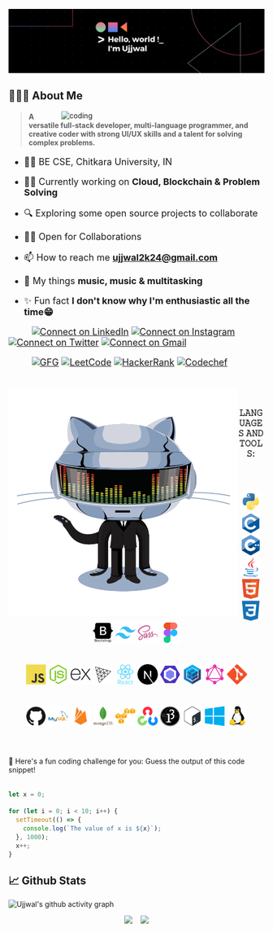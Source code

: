 ![banner](https://github.com/UjjwalSk/UjjwalSk/blob/main/src/banner.png?raw=true)

<h2>
🙋🏻‍♂️ About Me
</h2>

<div>
 <img align="right" alt="coding" width="400" src="https://user-images.githubusercontent.com/101383635/198191581-35c5935a-ac37-4ee0-af05-1ba14e08f026.gif">
</div>

> #### A versatile full-stack developer, multi-language programmer, and creative coder with strong UI/UX skills and a talent for solving complex problems. 
<span style="font-size: 18px">
<p >

- 👨‍🎓 BE CSE, Chitkara University, IN

- 👨‍💻 Currently working on **Cloud, Blockchain & Problem Solving**

- 🔍 Exploring some open source projects to collaborate

- 🤝🏼 Open for Collaborations
 
-  📫 How to reach me **ujjwal2k24@gmail.com**
 
- 🙂 My things **music, music & multitasking**

- ✨ Fun fact **I don't know why I'm enthusiastic all the time😁**
 
 &nbsp;&nbsp;&nbsp;&nbsp;&nbsp;&nbsp;&nbsp;&nbsp;&nbsp;[![Connect on LinkedIn](https://img.shields.io/badge/LinkedIn-0077B5?style=for-the-badge&logo=linkedin&logoColor=white)](https://www.linkedin.com/in/ujjwalsk/)  [![Connect on Instagram](https://img.shields.io/badge/Instagram-E4405F?style=for-the-badge&logo=instagram&logoColor=white)](https://www.instagram.com/ujjwal2k04/)  [![Connect on Twitter](https://img.shields.io/badge/Twitter-1DA1F2?style=for-the-badge&logo=twitter&logoColor=white)](https://twitter.com/ujjwal2k24)  [![Connect on Gmail](https://img.shields.io/badge/Gmail-D14836?style=for-the-badge&logo=gmail&logoColor=white)](mailto:ujjwal2k24@gmail.com)
 
&nbsp;&nbsp;&nbsp;&nbsp;&nbsp;&nbsp;&nbsp;&nbsp;&nbsp;[![GFG](https://img.shields.io/badge/-geeksforgeeks-080704?style=for-the-badge&logo=geeksforgeeks)](https://auth.geeksforgeeks.org/user/neofetch/practice) [![LeetCode](https://img.shields.io/badge/LeetCode-000000?style=for-the-badge&logo=LeetCode&logoColor=#d16c06)](https://leetcode.com/ujsk07/)  [![HackerRank](https://img.shields.io/badge/-Hackerrank-2EC866?style=for-the-badge&logo=HackerRank&logoColor=white)](https://www.hackerrank.com/CoDeZ_0)  [![Codechef](https://img.shields.io/badge/-CodeChef-5B4638?style=for-the-badge&logo=CodeChef&logoColor=white)](https://www.codechef.com/users/ujju07)

 </p>
</span>
<div align='center'>

#

<a target="_blank"><img align="left" height="450" width="450" alt="𝙶𝙸𝙵" src="https://github.com/UjjwalSk/UjjwalSk/blob/main/github.gif?raw=true"></a>
<br/>

### **𝙻𝙰𝙽𝙶𝚄𝙰𝙶𝙴𝚂 𝙰𝙽𝙳 𝚃𝙾𝙾𝙻𝚂:**  
<br/>
<br/>
  
<code><img src="https://raw.githubusercontent.com/devicons/devicon/1119b9f84c0290e0f0b38982099a2bd027a48bf1/icons/python/python-original.svg" alt="python" width="40" height="40"/></code> 
<code><img src="https://raw.githubusercontent.com/devicons/devicon/1119b9f84c0290e0f0b38982099a2bd027a48bf1/icons/c/c-original.svg" alt="C" width="40" height="40"/></code>
<code><img src="https://raw.githubusercontent.com/devicons/devicon/1119b9f84c0290e0f0b38982099a2bd027a48bf1/icons/cplusplus/cplusplus-original.svg" alt="C++" width="40" height="40"/></code> 
<code><img src="https://raw.githubusercontent.com/devicons/devicon/1119b9f84c0290e0f0b38982099a2bd027a48bf1/icons/java/java-original.svg" alt="Java" width="40" height="40"/></code> 
<code><img src="https://raw.githubusercontent.com/devicons/devicon/1119b9f84c0290e0f0b38982099a2bd027a48bf1/icons/html5/html5-original.svg" alt="html5" height="40"/></code> 
<code><img src="https://raw.githubusercontent.com/devicons/devicon/1119b9f84c0290e0f0b38982099a2bd027a48bf1/icons/css3/css3-plain.svg" alt="css3" height="40"/></code> 
<code><img src="https://raw.githubusercontent.com/devicons/devicon/1119b9f84c0290e0f0b38982099a2bd027a48bf1/icons/bootstrap/bootstrap-plain-wordmark.svg" alt="bootstrap" height="40"/></code> 
 <code><img src="https://raw.githubusercontent.com/devicons/devicon/1119b9f84c0290e0f0b38982099a2bd027a48bf1/icons/tailwindcss/tailwindcss-plain.svg" alt="tailwind" width="40" height="40"/></code>
 <code><img src="https://raw.githubusercontent.com/devicons/devicon/1119b9f84c0290e0f0b38982099a2bd027a48bf1/icons/sass/sass-original.svg" alt="sass" width="40" height="40"/></code>
 <code><img src="https://raw.githubusercontent.com/devicons/devicon/1119b9f84c0290e0f0b38982099a2bd027a48bf1/icons/figma/figma-original.svg" alt="figma" width="40" height="40"/></code>
#
 <code><img src="https://raw.githubusercontent.com/devicons/devicon/1119b9f84c0290e0f0b38982099a2bd027a48bf1/icons/javascript/javascript-original.svg" alt="JavaScript" width="40" height="40"/></code>
 <code><img src="https://raw.githubusercontent.com/devicons/devicon/1119b9f84c0290e0f0b38982099a2bd027a48bf1/icons/nodejs/nodejs-original.svg" alt="nodeJS" width="40" height="40"/></code>
 <code><img src="https://raw.githubusercontent.com/devicons/devicon/1119b9f84c0290e0f0b38982099a2bd027a48bf1/icons/express/express-original.svg" alt="express" width="40" height="40"/></code>
 <code><img src="https://raw.githubusercontent.com/devicons/devicon/1119b9f84c0290e0f0b38982099a2bd027a48bf1/icons/threejs/threejs-original.svg" alt="express" width="40" height="40"/></code>
<code><img src="https://raw.githubusercontent.com/devicons/devicon/1119b9f84c0290e0f0b38982099a2bd027a48bf1/icons/react/react-original-wordmark.svg" alt="React" width="40" height="40"/></code> 
<code><img src="https://raw.githubusercontent.com/devicons/devicon/1119b9f84c0290e0f0b38982099a2bd027a48bf1/icons/nextjs/nextjs-original.svg" alt="Nextjs" width="40" height="40"/></code>
<code><img src="https://raw.githubusercontent.com/devicons/devicon/1119b9f84c0290e0f0b38982099a2bd027a48bf1/icons/eslint/eslint-original.svg" alt="eslint" width="40" height="40"/></code>
<code><img src="https://raw.githubusercontent.com/devicons/devicon/1119b9f84c0290e0f0b38982099a2bd027a48bf1/icons/sequelize/sequelize-original.svg" alt="sequelize" width="40" height="40"/></code>
<code><img src="https://raw.githubusercontent.com/devicons/devicon/1119b9f84c0290e0f0b38982099a2bd027a48bf1/icons/graphql/graphql-plain.svg" alt="graphQL" width="40" height="40"/></code>
<code><img src="https://raw.githubusercontent.com/devicons/devicon/1119b9f84c0290e0f0b38982099a2bd027a48bf1/icons/git/git-original.svg" alt="git" width="40" height="40"/></code> 
#
 <code><img src="https://raw.githubusercontent.com/devicons/devicon/1119b9f84c0290e0f0b38982099a2bd027a48bf1/icons/github/github-original.svg" alt="github" width="40" height="40"/></code> 
<code><img src="https://raw.githubusercontent.com/devicons/devicon/1119b9f84c0290e0f0b38982099a2bd027a48bf1/icons/mysql/mysql-original-wordmark.svg" alt="mysql" width="40" height="40"/></code>
<code><img src="https://raw.githubusercontent.com/devicons/devicon/1119b9f84c0290e0f0b38982099a2bd027a48bf1/icons/firebase/firebase-plain.svg" alt="firebase" width="40" height="40"/></code>
<code><img src="https://raw.githubusercontent.com/devicons/devicon/1119b9f84c0290e0f0b38982099a2bd027a48bf1/icons/mongodb/mongodb-original-wordmark.svg" alt="mongodb" width="40" height="40"/></code>
<code><img src="https://raw.githubusercontent.com/devicons/devicon/1119b9f84c0290e0f0b38982099a2bd027a48bf1/icons/amazonwebservices/amazonwebservices-original.svg" alt="aws" width="40" height="40"/></code>
<code><img src="https://raw.githubusercontent.com/devicons/devicon/1119b9f84c0290e0f0b38982099a2bd027a48bf1/icons/opencv/opencv-original.svg" alt="opencv" width="40" height="40"/></code>
<code><img src="https://raw.githubusercontent.com/devicons/devicon/1119b9f84c0290e0f0b38982099a2bd027a48bf1/icons/processing/processing-original.svg" alt="processing" width="40" height="40"/></code>
<code><img src="https://raw.githubusercontent.com/devicons/devicon/1119b9f84c0290e0f0b38982099a2bd027a48bf1/icons/bash/bash-original.svg" alt="bash" width="40" height="40"/></code>
<code><img src="https://raw.githubusercontent.com/devicons/devicon/1119b9f84c0290e0f0b38982099a2bd027a48bf1/icons/windows8/windows8-original.svg" alt="Win11" width="40" height="40"/></code>
<code><img src="https://raw.githubusercontent.com/devicons/devicon/1119b9f84c0290e0f0b38982099a2bd027a48bf1/icons/linux/linux-original.svg" alt="Linux" width="40" height="40"/></code> 
<br/>

#

</div>

<div>
<br/>🤖 Here's a fun coding challenge for you: Guess the output of this code snippet!<br/><br/>

```javascript
let x = 0;

for (let i = 0; i < 10; i++) {
  setTimeout(() => {
    console.log(`The value of x is ${x}`);
  }, 1000);
  x++;
}
```
 </div>

<h2>📈 Github Stats</h2>

<p >
 
![Ujjwal's github activity graph](https://github-readme-activity-graph.cyclic.app/graph?username=UjjwalSk&bg_color=090132&color=009dff&line=0287d9&point=ffffff&area=true&hide_border=true)
<div align='center'>
 <img height="180em" src="https://github-readme-stats.vercel.app/api?username=UjjwalSk&show_icons=true&theme=algolia&include_all_commits=true&count_private=true"/>
 &nbsp;&nbsp;&nbsp;<img height="180em" src="https://streak-stats.demolab.com?user=UjjwalSk&theme=cobalt"/>
 <!--   <img height="180em" src="https://github-readme-stats.vercel.app/api/top-langs/?username=UjjwalSk&theme=algolia&hide=c%2B%2B&layout=compact"/> --> 
</div>
 

</p
